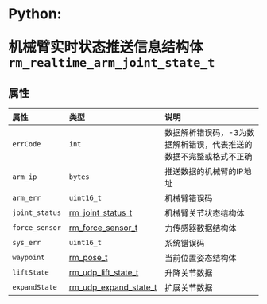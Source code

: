 # <p class="hidden">Python: </p>机械臂实时状态推送信息结构体`rm_realtime_arm_joint_state_t`

## 属性

|  属性  |  类型  |  说明  |
| :--- | :--- | :--- |
| `errCode`     | `int`     | 数据解析错误码，-3为数据解析错误，代表推送的数据不完整或格式不正确 |
| `arm_ip`      | `bytes`   | 推送数据的机械臂的IP地址                   |
| `arm_err`     | `uint16_t`        | 机械臂错误码                                |
| `joint_status`| [rm_joint_status_t](../struct/rm_joint_status_t)    | 机械臂关节状态结构体 |
| `force_sensor`| [rm_force_sensor_t](../struct/rm_force_sensor_t)    | 力传感器数据结构体  |
| `sys_err`     | `uint16_t`         | 系统错误码                                 |
| `waypoint`    | [rm_pose_t](../struct/pose)       | 当前位置姿态结构体     |
| `liftState`    | [rm_udp_lift_state_t](../struct/udpLiftState)       | 升降关节数据     |
| `expandState`    | [rm_udp_expand_state_t](../struct/udpExpandState)       | 扩展关节数据     |
